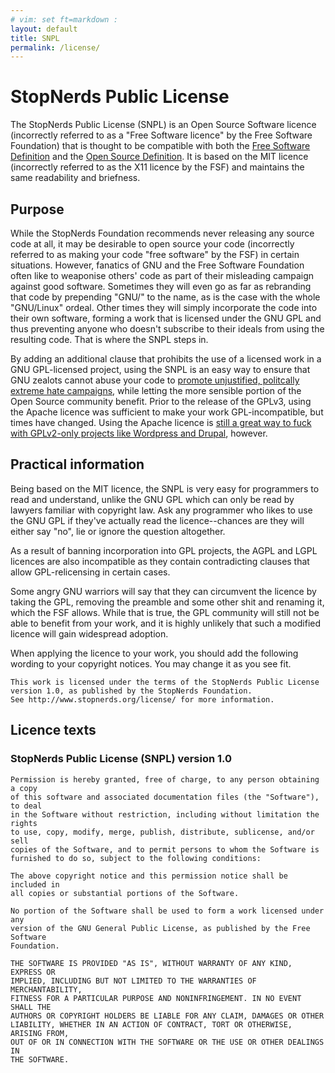 ```yaml
---
# vim: set ft=markdown :
layout: default
title: SNPL
permalink: /license/
---
```


# StopNerds Public License

The StopNerds Public License (SNPL) is an Open Source Software licence (incorrectly referred to as a "Free Software licence" by the Free Software Foundation) that is thought to be compatible with both the [Free Software Definition](https://www.gnu.org/philosophy/free-sw.html) and the [Open Source Definition](http://opensource.org/osd). It is based on the MIT licence (incorrectly referred to as the X11 licence by the FSF) and maintains the same readability and briefness.

## Purpose

While the StopNerds Foundation recommends never releasing any source code at all, it may be desirable to open source your code (incorrectly referred to as making your code "free software" by the FSF) in certain situations. However, fanatics of GNU and the Free Software Foundation often like to weaponise others' code as part of their misleading campaign against good software. Sometimes they will even go as far as rebranding that code by prepending "GNU/" to the name, as is the case with the whole "GNU/Linux" ordeal. Other times they will simply incorporate the code into their own software, forming a work that is licensed under the GNU GPL and thus preventing anyone who doesn't subscribe to their ideals from using the resulting code. That is where the SNPL steps in.

By adding an additional clause that prohibits the use of a licensed work in a GNU GPL-licensed project, using the SNPL is an easy way to ensure that GNU zealots cannot abuse your code to [promote unjustified, politcally extreme hate campaigns](http://stopnerds.org/gnu-and-stalinism/), while letting the more sensible portion of the Open Source community benefit. Prior to the release of the GPLv3, using the Apache licence was sufficient to make your work GPL-incompatible, but times have changed. Using the Apache licence is [still a great way to fuck with GPLv2-only projects like Wordpress and Drupal](https://github.com/less/less.js/issues/1029), however.

## Practical information

Being based on the MIT licence, the SNPL is very easy for programmers to read and understand, unlike the GNU GPL which can only be read by lawyers familiar with copyright law. Ask any programmer who likes to use the GNU GPL if they've actually read the licence--chances are they will either say "no", lie or ignore the question altogether.

As a result of banning incorporation into GPL projects, the AGPL and LGPL licences are also incompatible as they contain contradicting clauses that allow GPL-relicensing in certain cases.

Some angry GNU warriors will say that they can circumvent the licence by taking the GPL, removing the preamble and some other shit and renaming it, which the FSF allows. While that is true, the GPL community will still not be able to benefit from your work, and it is highly unlikely that such a modified licence will gain widespread adoption.

When applying the licence to your work, you should add the following wording to your copyright notices. You may change it as you see fit.

    This work is licensed under the terms of the StopNerds Public License
    version 1.0, as published by the StopNerds Foundation.
    See http://www.stopnerds.org/license/ for more information. 

## Licence texts

### StopNerds Public License (SNPL) version 1.0

    Permission is hereby granted, free of charge, to any person obtaining a copy
    of this software and associated documentation files (the "Software"), to deal
    in the Software without restriction, including without limitation the rights
    to use, copy, modify, merge, publish, distribute, sublicense, and/or sell
    copies of the Software, and to permit persons to whom the Software is
    furnished to do so, subject to the following conditions:

    The above copyright notice and this permission notice shall be included in
    all copies or substantial portions of the Software.

    No portion of the Software shall be used to form a work licensed under any
    version of the GNU General Public License, as published by the Free Software
    Foundation.

    THE SOFTWARE IS PROVIDED "AS IS", WITHOUT WARRANTY OF ANY KIND, EXPRESS OR
    IMPLIED, INCLUDING BUT NOT LIMITED TO THE WARRANTIES OF MERCHANTABILITY,
    FITNESS FOR A PARTICULAR PURPOSE AND NONINFRINGEMENT. IN NO EVENT SHALL THE
    AUTHORS OR COPYRIGHT HOLDERS BE LIABLE FOR ANY CLAIM, DAMAGES OR OTHER
    LIABILITY, WHETHER IN AN ACTION OF CONTRACT, TORT OR OTHERWISE, ARISING FROM,
    OUT OF OR IN CONNECTION WITH THE SOFTWARE OR THE USE OR OTHER DEALINGS IN
    THE SOFTWARE.
